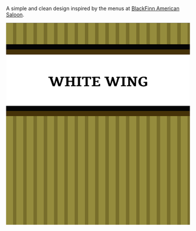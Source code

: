 A simple and clean design inspired by the menus at [BlackFinn American Saloon](http://www.blackfinnchicago.com/naperville/ "BlackFinn").

<img src="https://github.com/chadkeck/whitewing/raw/master/img/screenshot.png" />